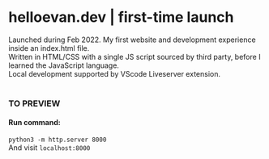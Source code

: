 # helloevan.dev | first-time launch
Launched during Feb 2022. My first website and development experience inside an index.html file.<br/>
Written in HTML/CSS with a single JS script sourced by third party, before I learned the JavaScript language.<br/>
Local development supported by VScode Liveserver extension.<br/>
<br/>
### TO PREVIEW
#### Run command:
```python3 -m http.server 8000```<br/>
And visit ```localhost:8000```
